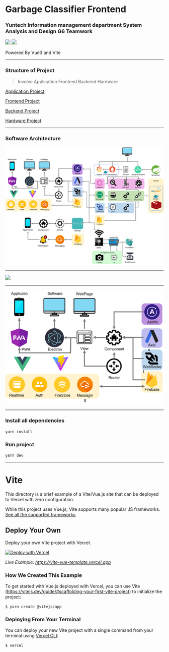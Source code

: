 # Garbage Classifier Frontend

### Yuntech Information management department System Analysis and Design G6 Teamwork

![](https://img.shields.io/github/languages/top/fan9704/Garbage_Classifier_Frontend?logo=vuek&logoColor=%23FFFFFF&style=for-the-badge)
![](https://img.shields.io/github/languages/count/fan9704/Garbage_Classifier_Frontend?color=%23005A2B&style=for-the-badge)

Powered By Vue3 and Vite

----

### Structure of Project

> Involve Application Frontend Backend Hardware

[Application Project](https://github.com/lavender0526/Garbage_Classifier_App)

[Frontend Project](https://github.com/fan9704/Garbage_Classifier_Frontend)

[Backend Project](https://github.com/fan9704/Garbage_Classifier_Backend)

[Hardware Project](https://github.com/fan9704/Garbage_Classifier_Hardware)

----

### Software Architecture


![](./doc/FullStructure.png)

----

![](https://imgdb.net/storage/uploads/8904403f2b093016211626b8dc27a9107a9dc7fea222ef486cdddf2189ce4e41.png)

----

![](./doc/FrontendStructure.png)

----

### Install all dependencies

```shell
yarn install
```
### Run project

```shell
yarn dev
```

----

# Vite

This directory is a brief example of a Vite/Vue.js site that can be deployed to Vercel with zero configuration.

While this project uses Vue.js, Vite supports many popular JS frameworks. [See all the supported frameworks](https://vitejs.dev/guide/#scaffolding-your-first-vite-project).

## Deploy Your Own

Deploy your own Vite project with Vercel.

[![Deploy with Vercel](https://vercel.com/button)](https://vercel.com/new/clone?repository-url=https://github.com/vercel/vercel/tree/main/examples/vite&template=vite)

_Live Example: https://vite-vue-template.vercel.app_

### How We Created This Example

To get started with Vue.js deployed with Vercel, you can use Vite (https://vitejs.dev/guide/#scaffolding-your-first-vite-project) to initialize the project:

```shell
$ yarn create @vitejs/app
```

### Deploying From Your Terminal

You can deploy your new Vite project with a single command from your terminal using [Vercel CLI](https://vercel.com/download):

```shell
$ vercel
```
